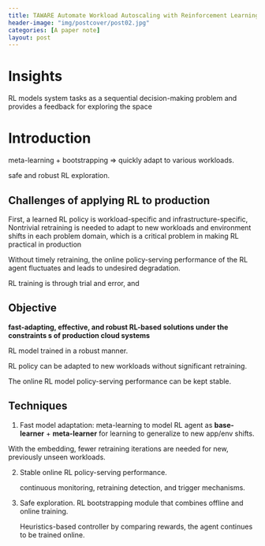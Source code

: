 ```yaml
---
title: TAWARE Automate Workload Autoscaling with Reinforcement Learning in Production Cloud Systems
header-image: "img/postcover/post02.jpg"
categories: [A paper note]
layout: post
---
```


# Insights

RL models system tasks as a sequential decision-making problem and provides a feedback for exploring the space

# Introduction

meta-learning + bootstrapping => quickly adapt to various workloads.

safe and robust RL exploration.

## Challenges of applying RL to production

First, a learned RL policy is workload-specific and infrastructure-specific, 
Nontrivial retraining is needed to adapt to new workloads and environment shifts in each problem domain, which is a critical problem in making RL practical in production

Without timely retraining, the online policy-serving performance of the RL agent fluctuates and leads to undesired degradation.

RL training is through trial and error, and

## Objective

**fast-adapting, effective, and robust RL-based solutions under the constraints s of production cloud systems**

RL model trained in a robust manner.

RL policy can be adapted to new workloads without significant retraining.

The online RL model policy-serving performance can be kept stable.

## Techniques

1. Fast model adaptation: meta-learning to model RL agent as **base-learner** + **meta-learner** for learning to generalize to new app/env shifts.

With the embedding, fewer retraining iterations are needed for new, previously unseen workloads.



2. Stable online RL policy-serving performance.

   continuous monitoring, retraining detection, and trigger mechanisms.



3. Safe exploration. RL bootstrapping module that combines offline and online training.

   Heuristics-based controller by comparing rewards, the agent continues to be trained online.

 




